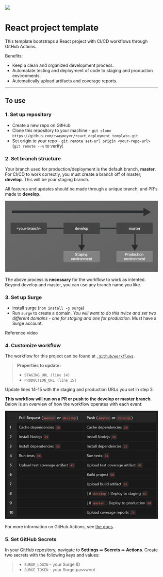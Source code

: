 ![](https://github.com/cwaymeyer/react_deployment_template/workflows/CI/badge.svg?branch=develop&event=push)

# React project template

This template bootstraps a React project with CI/CD workflows through GitHub Actions.

Benefits:

- Keep a clean and organized development process.
- Automatate testing and deployment of code to staging and production environments.
- Automatically upload artifacts and coverage reports.

<hr />

## To use

### 1. Set up repository

- Create a new repo on GitHub
- Clone this repository to your machine - `git clone https://github.com/cwaymeyer/react_deployment_template.git`
- Set origin to your repo - `git remote set-url origin <your-repo-url>` (`git remote --v` to verify)

### 2. Set branch structure

Your branch used for production/deployment is the default branch, <b>master</b>. For CI/CD to work correctly, you must create a branch off of master, <b>develop</b>. This will be your staging branch.

All features and updates should be made through a unique branch, and PR's made to <b>develop</b>.

<img src="./branches_flow.jpg" width="600"/>

The above process is <b>necessary</b> for the workflow to work as intented. Beyond develop and master, you can use any branch name you like.

### 3. Set up Surge

- Install surge (`npm install -g surge`)
- Run `surge` to create a domain. <i>You will want to do this twice and set two different domains - one for staging and one for production</i>. Must have a Surge account.

<a src="https://www.youtube.com/watch?v=-EjdMvYPSVU&t=55s">Reference video</a>

### 4. Customize workflow

The workflow for this project can be found at [`.github/workflows`](https://github.com/cwaymeyer/react_deployment_template/blob/master/.github/workflows/ci.yml).

> <b>Properties to update:</b>
>
> - `STAGING_URL (line 14)`
> - `PRODUCTION_URL (line 15)`

Update lines 14-15 with the staging and production URLs you set in step 3.

<b>This workflow will run on a PR or push to the develop or master branch</b>. Below is an overview of how the workflow operates with each event:

<img src="./workflow.jpg" width="600"/>

For more information on GitHub Actions, see [the docs](https://docs.github.com/en/actions).

### 5. Set GitHub Secrets

In your GitHub repository, navigate to <b>Settings</b> ➡ <b>Secrets</b> ➡ <b>Actions</b>. Create two secrets with the following keys and values:

> - `SURGE_LOGIN` - your Surge ID
> - `SURGE_TOKEN` - your Surge password
